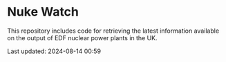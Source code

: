 # Nuke Watch

This repository includes code for retrieving the latest information available on the output of EDF nuclear power plants in the UK.

Last updated: 2024-08-14 00:59